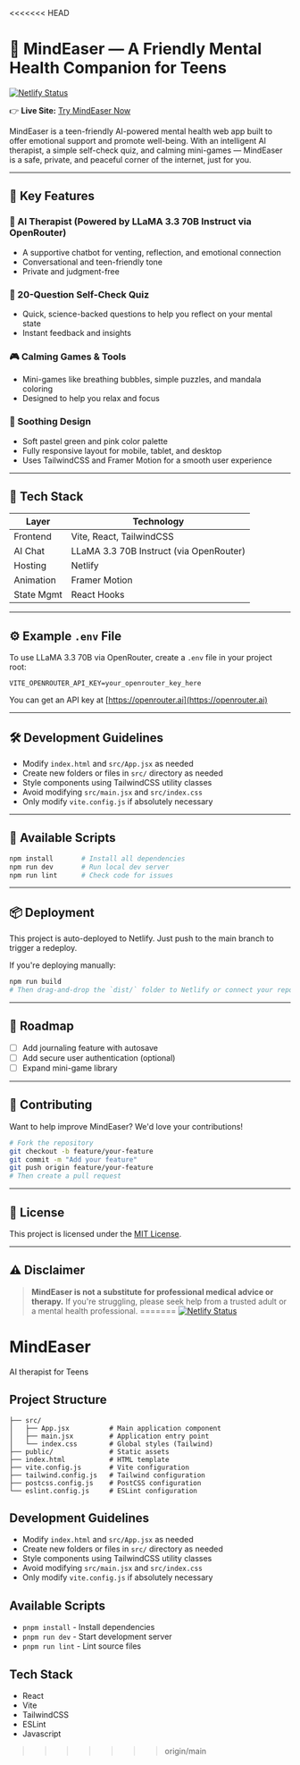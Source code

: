 <<<<<<< HEAD
# 🧠 MindEaser — A Friendly Mental Health Companion for Teens

[![Netlify Status](https://api.netlify.com/api/v1/badges/85a1ee82-d902-4c97-8fef-bcab213b4750/deploy-status)](https://app.netlify.com/sites/wondrous-paprenjak-9bfb69/deploys)

👉 **Live Site:** [Try MindEaser Now](https://wondrous-paprenjak-9bfb69.netlify.app)

MindEaser is a teen-friendly AI-powered mental health web app built to offer emotional support and promote well-being. With an intelligent AI therapist, a simple self-check quiz, and calming mini-games — MindEaser is a safe, private, and peaceful corner of the internet, just for you.

---

## 🌟 Key Features

### 💬 AI Therapist (Powered by LLaMA 3.3 70B Instruct via OpenRouter)

* A supportive chatbot for venting, reflection, and emotional connection
* Conversational and teen-friendly tone
* Private and judgment-free

### 🧠 20-Question Self-Check Quiz

* Quick, science-backed questions to help you reflect on your mental state
* Instant feedback and insights

### 🎮 Calming Games & Tools

* Mini-games like breathing bubbles, simple puzzles, and mandala coloring
* Designed to help you relax and focus

### 🎨 Soothing Design

* Soft pastel green and pink color palette
* Fully responsive layout for mobile, tablet, and desktop
* Uses TailwindCSS and Framer Motion for a smooth user experience

---

## 🧪 Tech Stack

| Layer      | Technology                              |
| ---------- | --------------------------------------- |
| Frontend   | Vite, React, TailwindCSS                |
| AI Chat    | LLaMA 3.3 70B Instruct (via OpenRouter) |
| Hosting    | Netlify                                 |
| Animation  | Framer Motion                           |
| State Mgmt | React Hooks                             |

---

## ⚙️ Example `.env` File

To use LLaMA 3.3 70B via OpenRouter, create a `.env` file in your project root:

```env
VITE_OPENROUTER_API_KEY=your_openrouter_key_here
```

You can get an API key at [https://openrouter.ai](https://openrouter.ai)

---

## 🛠 Development Guidelines

* Modify `index.html` and `src/App.jsx` as needed
* Create new folders or files in `src/` directory as needed
* Style components using TailwindCSS utility classes
* Avoid modifying `src/main.jsx` and `src/index.css`
* Only modify `vite.config.js` if absolutely necessary

---

## 🚀 Available Scripts

```bash
npm install       # Install all dependencies
npm run dev       # Run local dev server
npm run lint      # Check code for issues
```

---

## 📦 Deployment

This project is auto-deployed to Netlify. Just push to the main branch to trigger a redeploy.

If you're deploying manually:

```bash
npm run build
# Then drag-and-drop the `dist/` folder to Netlify or connect your repo
```

---

## 📌 Roadmap

* [ ] Add journaling feature with autosave
* [ ] Add secure user authentication (optional)
* [ ] Expand mini-game library

---

## 🤝 Contributing

Want to help improve MindEaser? We'd love your contributions!

```bash
# Fork the repository
git checkout -b feature/your-feature
git commit -m "Add your feature"
git push origin feature/your-feature
# Then create a pull request
```

---

## 📄 License

This project is licensed under the [MIT License](LICENSE).

---

## ⚠️ Disclaimer

> **MindEaser is not a substitute for professional medical advice or therapy.**
> If you're struggling, please seek help from a trusted adult or a mental health professional.
=======
[![Netlify Status](https://api.netlify.com/api/v1/badges/85a1ee82-d902-4c97-8fef-bcab213b4750/deploy-status)](https://app.netlify.com/sites/wondrous-paprenjak-9bfb69/deploys)
# MindEaser

AI therapist for Teens

## Project Structure

```
├── src/
│   ├── App.jsx          # Main application component
│   ├── main.jsx         # Application entry point
│   └── index.css        # Global styles (Tailwind)
├── public/              # Static assets
├── index.html           # HTML template
├── vite.config.js       # Vite configuration
├── tailwind.config.js   # Tailwind configuration
├── postcss.config.js    # PostCSS configuration
└── eslint.config.js     # ESLint configuration
```

## Development Guidelines

- Modify `index.html` and `src/App.jsx` as needed
- Create new folders or files in `src/` directory as needed
- Style components using TailwindCSS utility classes
- Avoid modifying `src/main.jsx` and `src/index.css`
- Only modify `vite.config.js` if absolutely necessary

## Available Scripts
- `pnpm install` - Install dependencies
- `pnpm run dev` - Start development server
- `pnpm run lint` - Lint source files

## Tech Stack

- React
- Vite
- TailwindCSS
- ESLint
- Javascript
>>>>>>> origin/main
